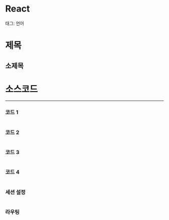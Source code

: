# React

태그: 언어

# 제목

## 소제목

# 소스코드

---

### 코드 1

```jsx

```

### 코드 2

```jsx

```

### 코드 3

```jsx

```

### 코드 4

```json

```

### 세션 설정

```jsx

```

### 라우팅

```jsx

```